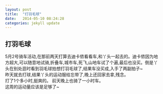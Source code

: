 ```yaml
---
layout: post
title:  "打羽毛球"
date:   2014-05-10 08:24:28
categories: jekyll update
---
```


打羽毛球
----
5月2号骑车活动,在那前两天打算去迪卡侬看看车,和丫头一起去的。迪卡侬因为地方超大,可以随意地试骑,折叠车,城市车,死飞,山地车试了个遍,最后也没买。倒是丫头在别处逛时看到羽毛球拍想打羽毛球了,结果车没买成,入手了两副拍子~  
昨天就去打球,结果丫头的运动服给忘带了,晚上还回家去拿,残念。  
打了1个多小时,挺爽的。 
前天晚上也骑了一小时车。  
这周的运动量应该是足够了~  



